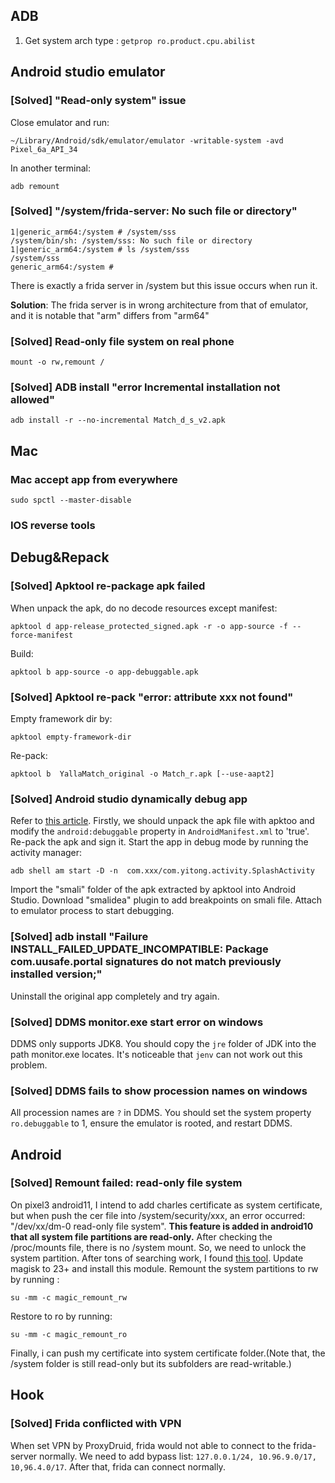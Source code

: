 ## ADB
1. Get system arch type : `getprop ro.product.cpu.abilist`

## Android studio emulator
### [Solved] "Read-only system" issue
Close emulator and run:
```
~/Library/Android/sdk/emulator/emulator -writable-system -avd Pixel_6a_API_34 
```
In another terminal:
```
adb remount
```




### [Solved] "/system/frida-server: No such file or directory"
```
1|generic_arm64:/system # /system/sss
/system/bin/sh: /system/sss: No such file or directory
1|generic_arm64:/system # ls /system/sss
/system/sss
generic_arm64:/system #
```
There is exactly a frida server in /system but this issue occurs when run it. 

**Solution**: The frida server is in wrong architecture from that of emulator, and it is notable that "arm" differs from "arm64"

### [Solved] Read-only file system on real phone
```
mount -o rw,remount /
```

### [Solved] ADB install "error Incremental installation not allowed"
```
adb install -r --no-incremental Match_d_s_v2.apk
```

## Mac
### Mac accept app from everywhere
```
sudo spctl --master-disable
```

### IOS reverse tools


## Debug&Repack
### [Solved] Apktool re-package apk failed
When unpack the apk, do no decode resources except manifest:
```
apktool d app-release_protected_signed.apk -r -o app-source -f --force-manifest
```

Build:
```
apktool b app-source -o app-debuggable.apk
```

### [Solved] Apktool re-pack "error: attribute xxx not found"
Empty framework dir by:
```
apktool empty-framework-dir
```
Re-pack:
```
apktool b  YallaMatch_original -o Match_r.apk [--use-aapt2]
```


### [Solved] Android studio dynamically debug app
Refer to [this article](https://cloud.tencent.com/developer/article/1877189). Firstly, we should unpack the apk file with apktoo and modify the `android:debuggable` property in  `AndroidManifest.xml` to 'true'. Re-pack the apk and sign it. 
Start the app in debug mode by running the activity manager:
```
adb shell am start -D -n  com.xxx/com.yitong.activity.SplashActivity
```
Import the "smali" folder of the apk extracted by apktool into Android Studio. Download "smalidea" plugin to add breakpoints on smali file. Attach to emulator process to start debugging. 

### [Solved] adb install "Failure INSTALL_FAILED_UPDATE_INCOMPATIBLE: Package com.uusafe.portal signatures do not match previously installed version;"
Uninstall the original app completely and try again.

### [Solved] DDMS monitor.exe start error on windows
DDMS only supports JDK8. You should copy the `jre` folder of JDK into the path monitor.exe locates. It's noticeable that `jenv` can not work out this problem.

### [Solved] DDMS fails to show procession names on windows
All procession names are `?` in DDMS. You should set the system property `ro.debuggable` to 1, ensure the emulator is rooted, and restart DDMS.

## Android
### [Solved] Remount failed: read-only file system
On pixel3 android11, I intend to add charles certificate as system certificate, but when push the cer file into /system/security/xxx, an error occurred: "/dev/xx/dm-0 read-only file system". **This feature is added in android10 that all system file partitions are read-only.** After checking the /proc/mounts file, there is no /system mount. So, we need to unlock the system partition. After tons of searching work, I found [this tool](https://github.com/HuskyDG/magic_overlayfs/tree/v3.2.2). Update magisk to 23+ and install this module. Remount the system partitions to rw by running :
```
su -mm -c magic_remount_rw
```
Restore to ro by running:
```
su -mm -c magic_remount_ro
```
Finally, i can push my certificate into system certificate folder.(Note that, the /system folder is still read-only but its subfolders are read-writable.)

## Hook
### [Solved] Frida conflicted with VPN
When set VPN by ProxyDruid, frida would not able to connect to the frida-server normally. We need to add bypass list: `127.0.0.1/24, 10.96.9.0/17, 10,96.4.0/17`. After that, frida can connect normally.

